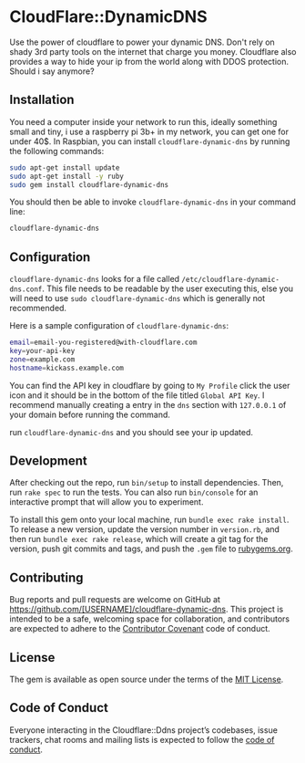 # CloudFlare::DynamicDNS

Use the power of cloudflare to power your dynamic DNS. Don't rely on shady 3rd
party tools on the internet that charge you money. Cloudflare also provides a
way to hide your ip from the world along with DDOS protection. Should i say 
anymore?

## Installation

You need a computer inside your network to run this, ideally something small and
tiny, i use a raspberry pi 3b+ in my network, you can get one for under 40$. In
Raspbian, you can install `cloudflare-dynamic-dns` by running the following commands:

```bash
sudo apt-get install update
sudo apt-get install -y ruby
sudo gem install cloudflare-dynamic-dns
```

You should then be able to invoke `cloudflare-dynamic-dns` in your command line:

```bash
cloudflare-dynamic-dns
```

## Configuration

`cloudflare-dynamic-dns` looks for a file called `/etc/cloudflare-dynamic-dns.conf`.
This file needs to be readable by the user executing this, else you will need to use
`sudo cloudflare-dynamic-dns` which is generally not recommended.

Here is a sample configuration of `cloudflare-dynamic-dns`:
```bash
email=email-you-registered@with-cloudflare.com
key=your-api-key
zone=example.com
hostname=kickass.example.com
```

You can find the API key in cloudflare by going to `My Profile` click the user icon
and it should be in the bottom of the file titled `Global API Key`. I recommend 
manually creating a entry in the `dns` section with `127.0.0.1` of your domain before
running the command.

run `cloudflare-dynamic-dns` and you should see your ip updated. 

## Development

After checking out the repo, run `bin/setup` to install dependencies. Then, run `rake spec` to run the tests. You can also run `bin/console` for an interactive prompt that will allow you to experiment.

To install this gem onto your local machine, run `bundle exec rake install`. To release a new version, update the version number in `version.rb`, and then run `bundle exec rake release`, which will create a git tag for the version, push git commits and tags, and push the `.gem` file to [rubygems.org](https://rubygems.org).

## Contributing

Bug reports and pull requests are welcome on GitHub at https://github.com/[USERNAME]/cloudflare-dynamic-dns. This project is intended to be a safe, welcoming space for collaboration, and contributors are expected to adhere to the [Contributor Covenant](http://contributor-covenant.org) code of conduct.

## License

The gem is available as open source under the terms of the [MIT License](https://opensource.org/licenses/MIT).

## Code of Conduct

Everyone interacting in the Cloudflare::Ddns project’s codebases, issue trackers, chat rooms and mailing lists is expected to follow the [code of conduct](https://github.com/[USERNAME]/cloudflare-dynamic-dns/blob/master/CODE_OF_CONDUCT.md).
